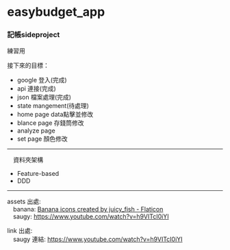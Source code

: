 # easybudget_app

### 記帳sideproject
練習用

接下來的目標：
- google 登入(完成)
- api 連接(完成)
- json 檔案處理(完成)
- state mangement(待處理)
- home page data點擊並修改
- blance page 存錢筒修改
- analyze page 
- set page 顏色修改


---  
&emsp;資料夾架構  
- Feature-based  
- DDD

---

assets 出處:  
&emsp;banana:
        <a href="https://www.flaticon.com/free-icons/banana" title="banana icons">Banana icons created by juicy_fish - Flaticon</a>  
&emsp;saugy: https://www.youtube.com/watch?v=h9VITcI0iYI

link 出處:  
&emsp;saugy 連結: https://www.youtube.com/watch?v=h9VITcI0iYI